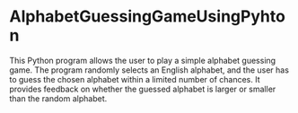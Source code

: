 # AlphabetGuessingGameUsingPyhton
This Python program allows the user to play a simple alphabet guessing game. The program randomly selects an English alphabet, and the user has to guess the chosen alphabet within a limited number of chances. It provides feedback on whether the guessed alphabet is larger or smaller than the random alphabet.
